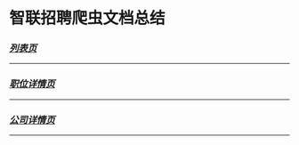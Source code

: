 # 智联招聘爬虫文档总结

### *[列表页](zhaopin_search_jobs.md)*
***

### *[职位详情页](zhaopin_job_detail.md)*
***

### *[公司详情页](zhaopin_company.md)*
***
